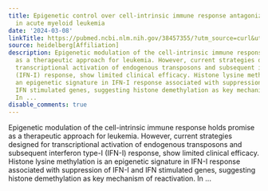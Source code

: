 ```yaml
---
title: Epigenetic control over cell-intrinsic immune response antagonizes self-renewal
  in acute myeloid leukemia
date: '2024-03-08'
linkTitle: https://pubmed.ncbi.nlm.nih.gov/38457355/?utm_source=curl&utm_medium=rss&utm_campaign=pubmed-2&utm_content=1FakS-2QOkCT8HsMOQP1bCRQ4YzyumYOmxmF0moLsQ3dFB1E9V&fc=20220326224207&ff=20240309170632&v=2.18.0.post9+e462414
source: heidelberg[Affiliation]
description: Epigenetic modulation of the cell-intrinsic immune response holds promise
  as a therapeutic approach for leukemia. However, current strategies designed for
  transcriptional activation of endogenous transposons and subsequent interferon type-I
  (IFN-I) response, show limited clinical efficacy. Histone lysine methylation is
  an epigenetic signature in IFN-I response associated with suppression of IFN-I and
  IFN stimulated genes, suggesting histone demethylation as key mechanism of reactivation.
  In ...
disable_comments: true
---
```

Epigenetic modulation of the cell-intrinsic immune response holds promise as a therapeutic approach for leukemia. However, current strategies designed for transcriptional activation of endogenous transposons and subsequent interferon type-I (IFN-I) response, show limited clinical efficacy. Histone lysine methylation is an epigenetic signature in IFN-I response associated with suppression of IFN-I and IFN stimulated genes, suggesting histone demethylation as key mechanism of reactivation. In ...